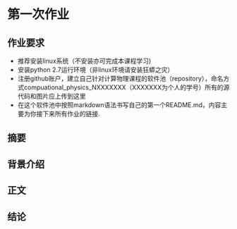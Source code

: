 # 第一次作业

## 作业要求
* 推荐安装linux系统（不安装亦可完成本课程学习)
* 安装python 2.7运行环境（非linux环境请安装狂蟒之灾）
* 注册github账户，建立自己针对计算物理课程的软件池（repository），命名方式compuational_physics_NXXXXXXX（XXXXXXX为个人的学号）所有的源代码和图片应上传到这里
* 在这个软件池中按照markdown语法书写自己的第一个README.md，内容主要为你接下来所有作业的链接.

## 摘要

## 背景介绍

## 正文

## 结论
